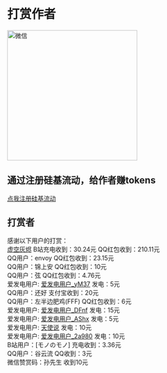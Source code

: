 # 打赏作者
<div>
  <img src="/wx.png" alt="微信" width="300" style="display: inline-block;"/>
</div>

## 通过注册硅基流动，给作者赚tokens
[点我注册硅基流动](https://cloud.siliconflow.cn/i/psjIioSR)

## 打赏者
感谢以下用户的打赏：  
[虚空灰烬](https://space.bilibili.com/488288641) B站充电收到：30.24元 QQ红包收到：210.11元  
QQ用户：envoy QQ红包收到：23.15元  
QQ用户：锦上安 QQ红包收到：10元  
QQ用户：弦 QQ红包收到：4.76元  
爱发电用户: [爱发电用户_yM37](https://ifdian.net/u/e38e4e62692c11f0b7da5254001e7c00) 发电：5元  
QQ用户：还好 支付宝收到：20元  
QQ用户：左半边肥鸡(FFF) QQ红包收到：6元  
爱发电用户: [爱发电用户_DFnf](https://ifdian.net/u/fc9db234cdc611ed9e2652540025c377) 发电：15元  
爱发电用户: [爱发电用户_AShx](https://ifdian.net/u/5dc6bd22db8211ec901a52540025c377) 发电：5元  
爱发电用户: [天使说](https://ifdian.net/u/c0b08894869311ec826f52540025c377) 发电：10元  
爱发电用户: [爱发电用户_2a980](https://ifdian.net/u/2a980dec433211ea839e52540025c377) 发电：10元  
B站用户：[モノのモノ] 充电收到：3.36元  
QQ用户：谷云流 QQ收到：3元  
微信赞赏码：孙先生 收到10元  